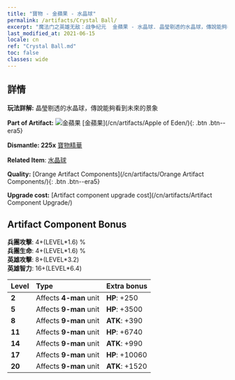 ```yaml
---
title: "寶物 - 金蘋果 - 水晶球"
permalink: /artifacts/Crystal Ball/
excerpt: "魔法门之英雄无敌：战争纪元  金蘋果 - 水晶球. 晶瑩剔透的水晶球，傳說能夠看到未來的景象"
last_modified_at: 2021-06-15
locale: cn
ref: "Crystal Ball.md"
toc: false
classes: wide
---
```




## 詳情

 **玩法詳解:** 晶瑩剔透的水晶球，傳說能夠看到未來的景象

 **Part of Artifact:** ![金蘋果](/images/t/icon_artifact_49.png) [金蘋果](/cn/artifacts/Apple of Eden/){: .btn .btn--era5}

 **Dismantle: 225x** [寶物精華](/cn/Items/con_905/)

 **Related Item**: [水晶球](/cn/Items/art_183/)

 **Quality:** [Orange Artifact Components](/cn/artifacts/Orange Artifact Components/){: .btn .btn--era5}

 **Upgrade cost:** [Artifact component upgrade cost](/cn/artifacts/Artifact Component Upgrade/)

## Artifact Component Bonus

  **兵團攻擊**: 4+(LEVEL\*1.6) %<br/>**兵團生命**: 4+(LEVEL\*1.6) %<br/>**英雄攻擊**: 8+(LEVEL\*3.2)<br/>**英雄智力**: 16+(LEVEL\*6.4)

  |  Level  | Type |    Extra bonus  | 
  |:--------|:-----|:----------------| 
  | **2** | Affects **4-man** unit | **HP**: +250 | 
  | **5** | Affects **9-man** unit | **HP**: +3500 | 
  | **8** | Affects **9-man** unit | **ATK**: +390 | 
  | **11** | Affects **9-man** unit | **HP**: +6740 | 
  | **14** | Affects **9-man** unit | **ATK**: +990 | 
  | **17** | Affects **9-man** unit | **HP**: +10060 | 
  | **20** | Affects **9-man** unit | **ATK**: +1520 | 
